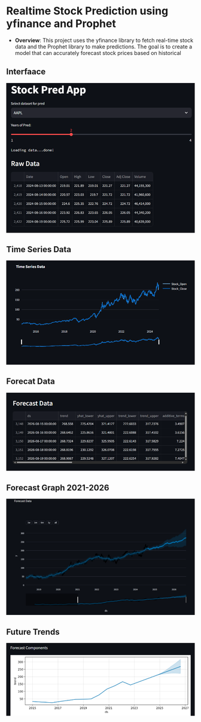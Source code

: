 # Realtime Stock Prediction using yfinance and Prophet
- **Overview**: This project uses the yfinance library to fetch real-time stock data and the Prophet library  to make predictions. The goal is to create a model that can accurately forecast stock prices based on historical
## Interfaace
<img src="https://github.com/iamrajharshit/Stock-Pred-WebApp/blob/main/img/Screenshot%20(588).png">

## Time Series Data
<img src="https://github.com/iamrajharshit/Stock-Pred-WebApp/blob/main/img/Screenshot%20(589).png">

## Forecat Data
<img src="https://github.com/iamrajharshit/Stock-Pred-WebApp/blob/main/img/Screenshot%20(590).png">

## Forecast Graph 2021-2026
<img src="https://github.com/iamrajharshit/Stock-Pred-WebApp/blob/main/img/Screenshot%20(591).png">

## Future Trends
<img src="https://github.com/iamrajharshit/Stock-Pred-WebApp/blob/main/img/Screenshot%20(592).png">
